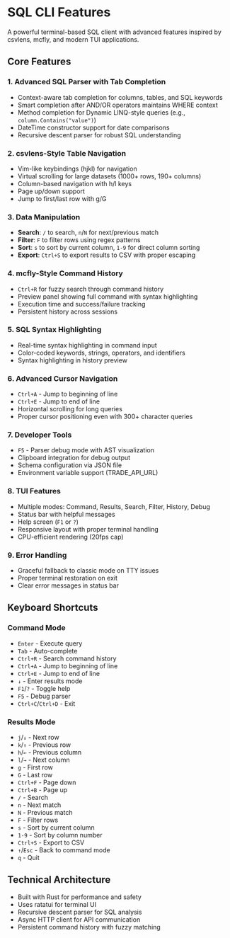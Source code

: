# SQL CLI Features

A powerful terminal-based SQL client with advanced features inspired by csvlens, mcfly, and modern TUI applications.

## Core Features

### 1. **Advanced SQL Parser with Tab Completion**
- Context-aware tab completion for columns, tables, and SQL keywords
- Smart completion after AND/OR operators maintains WHERE context
- Method completion for Dynamic LINQ-style queries (e.g., `column.Contains("value")`)
- DateTime constructor support for date comparisons
- Recursive descent parser for robust SQL understanding

### 2. **csvlens-Style Table Navigation**
- Vim-like keybindings (hjkl) for navigation
- Virtual scrolling for large datasets (1000+ rows, 190+ columns)
- Column-based navigation with h/l keys
- Page up/down support
- Jump to first/last row with g/G

### 3. **Data Manipulation**
- **Search**: `/` to search, `n`/`N` for next/previous match
- **Filter**: `F` to filter rows using regex patterns
- **Sort**: `s` to sort by current column, `1-9` for direct column sorting
- **Export**: `Ctrl+S` to export results to CSV with proper escaping

### 4. **mcfly-Style Command History**
- `Ctrl+R` for fuzzy search through command history
- Preview panel showing full command with syntax highlighting
- Execution time and success/failure tracking
- Persistent history across sessions

### 5. **SQL Syntax Highlighting**
- Real-time syntax highlighting in command input
- Color-coded keywords, strings, operators, and identifiers
- Syntax highlighting in history preview

### 6. **Advanced Cursor Navigation**
- `Ctrl+A` - Jump to beginning of line
- `Ctrl+E` - Jump to end of line
- Horizontal scrolling for long queries
- Proper cursor positioning even with 300+ character queries

### 7. **Developer Tools**
- `F5` - Parser debug mode with AST visualization
- Clipboard integration for debug output
- Schema configuration via JSON file
- Environment variable support (TRADE_API_URL)

### 8. **TUI Features**
- Multiple modes: Command, Results, Search, Filter, History, Debug
- Status bar with helpful messages
- Help screen (`F1` or `?`)
- Responsive layout with proper terminal handling
- CPU-efficient rendering (20fps cap)

### 9. **Error Handling**
- Graceful fallback to classic mode on TTY issues
- Proper terminal restoration on exit
- Clear error messages in status bar

## Keyboard Shortcuts

### Command Mode
- `Enter` - Execute query
- `Tab` - Auto-complete
- `Ctrl+R` - Search command history
- `Ctrl+A` - Jump to beginning of line
- `Ctrl+E` - Jump to end of line
- `↓` - Enter results mode
- `F1`/`?` - Toggle help
- `F5` - Debug parser
- `Ctrl+C`/`Ctrl+D` - Exit

### Results Mode
- `j`/`↓` - Next row
- `k`/`↑` - Previous row
- `h`/`←` - Previous column
- `l`/`→` - Next column
- `g` - First row
- `G` - Last row
- `Ctrl+F` - Page down
- `Ctrl+B` - Page up
- `/` - Search
- `n` - Next match
- `N` - Previous match
- `F` - Filter rows
- `s` - Sort by current column
- `1-9` - Sort by column number
- `Ctrl+S` - Export to CSV
- `↑`/`Esc` - Back to command mode
- `q` - Quit

## Technical Architecture
- Built with Rust for performance and safety
- Uses ratatui for terminal UI
- Recursive descent parser for SQL analysis
- Async HTTP client for API communication
- Persistent command history with fuzzy matching